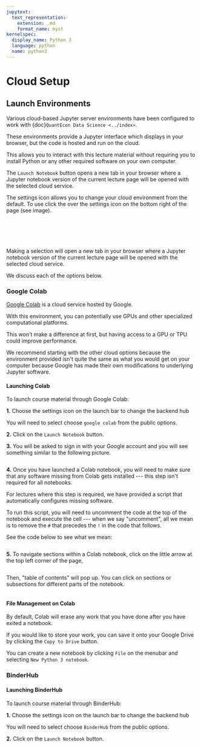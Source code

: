 ```yaml
---
jupytext:
  text_representation:
    extension: .md
    format_name: myst
kernelspec:
  display_name: Python 3
  language: python
  name: python3
---
```


# Cloud Setup

## Launch Environments

Various cloud-based Jupyter server environments have been configured to work with {doc}`QuantEcon Data Science <../index>`.

These environments provide a Jupyter interface which displays in your browser, but the code is hosted
and run on the cloud.

This allows you to interact with this lecture material without requiring you to install Python or
any other required software on your own computer.

The `Launch Notebook` button opens a new tab in your browser where a Jupyter notebook version of the
current lecture page will be opened with the selected cloud service.

The settings icon allows you to change your cloud environment from the default.  To use
click the over the settings icon on the bottom right of the page (see image).

<br>

```{figure} https://raw.githubusercontent.com/QuantEcon/lecture-datascience.myst/main/src/_static/cloud_launch.png

```

<br>

Making a selection will open a new tab in your browser where a Jupyter notebook version of the
current lecture page will be opened with the selected cloud service.

We discuss each of the options below.
### Google Colab

[Google Colab](https://research.google.com/colaboratory/faq.html) is a cloud service hosted by
Google.

With this environment, you can potentially use GPUs and other specialized
computational platforms.

This won't make a difference at first, but having access to a
GPU or TPU could improve performance.

We recommend starting with the other cloud options because the environment provided isn't
quite the same as what you would get on your computer because Google has made their own modifications
to underlying Jupyter software.

#### Launching Colab

To launch course material through Google Colab:

**1.** Choose the settings icon on the launch bar to change the backend hub

You will need to select choose `google colab` from the public options.

**2.** Click on the `Launch Notebook` button.

**3.** You will be asked to sign in with your Google account and you will see something similar to
the following picture.

```{figure} https://raw.githubusercontent.com/QuantEcon/lecture-datascience.myst/main/src/_static/colab_jupyter.png

```

**4.** Once you have launched a Colab notebook, you will need to make sure that any software missing
from Colab gets installed --- this step isn't required for all notebooks.

For lectures where this step is required, we have provided a script that automatically configures missing
software.

To run this script, you will need to uncomment the code at the top of the notebook and execute the
cell --- when we say "uncomment", all we mean is to remove the `#` that precedes the `!` in the
code that follows.

See the code below to see what we mean:

```{literalinclude} ../_static/colab_light.raw
```

**5.** To navigate sections within a Colab notebook, click on the little arrow at the top left corner
of the page,

```{figure} https://raw.githubusercontent.com/QuantEcon/lecture-datascience.myst/main/src/_static/colab_table_of_contents_arrow.png

```

Then, "table of contents" will pop up. You can click on sections or subsections for different parts
of the notebook.

```{figure} https://raw.githubusercontent.com/QuantEcon/lecture-datascience.myst/main/src/_static/colab_table_of_contents.png

```

#### File Management on Colab

By default, Colab will erase any work that you have done after you have exited a notebook.

If you would like to store your work, you can save it onto your Google Drive by clicking the
`Copy to Drive` button.

You can create a new notebook by clicking `File` on the menubar and selecting
`New Python 3 notebook`.

### BinderHub

#### Launching BinderHub

To launch course material through BinderHub:

**1.** Choose the settings icon on the launch bar to change the backend hub

You will need to select choose `BinderHub` from the public options.

**2.** Click on the `Launch Notebook` button.